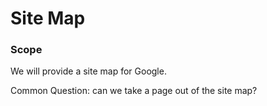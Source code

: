 # Site Map

### Scope

We will provide a site map for Google.

Common Question: can we take a page out of the site map?


